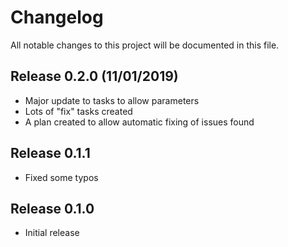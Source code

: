 # Changelog

All notable changes to this project will be documented in this file.

## Release 0.2.0 (11/01/2019)

* Major update to tasks to allow parameters
* Lots of "fix" tasks created
* A plan created to allow automatic fixing of issues found

## Release 0.1.1

* Fixed some typos

## Release 0.1.0

* Initial release
